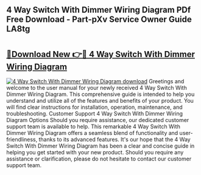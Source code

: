 ## 4 Way Switch With Dimmer Wiring Diagram PDf Free Download - Part-pXv Service Owner Guide LA8tg

# <h2><a href="http://dfsfvb.blite.top/?on=4+Way+Switch+With+Dimmer+Wiring+Diagram">🔗Download New 👉🔴 4 Way Switch With Dimmer Wiring Diagram</a></h2>

[![4 Way Switch With Dimmer Wiring Diagram download](https://i.imgur.com/lujVjoI.png)](http://dfsfvb.blite.top/?on=4+Way+Switch+With+Dimmer+Wiring+Diagram)
Greetings and welcome to the user manual for your newly received 4 Way Switch With Dimmer Wiring Diagram. This comprehensive guide is intended to help you understand and utilize all of the features and benefits of your product. You will find clear instructions for installation, operation, maintenance, and troubleshooting. Customer Support 4 Way Switch With Dimmer Wiring Diagram Options Should you require assistance, our dedicated customer support team is available to help. This remarkable 4 Way Switch With Dimmer Wiring Diagram offers a seamless blend of functionality and user-friendliness, thanks to its advanced features. It's our hope that the 4 Way Switch With Dimmer Wiring Diagram has been a clear and concise guide in helping you get started with your new product. Should you require any assistance or clarification, please do not hesitate to contact our customer support team.
